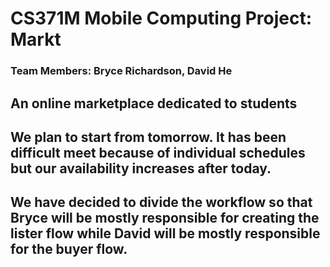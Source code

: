 # CS371M Mobile Computing Project: Markt

### Team Members: Bryce Richardson, David He

## An online marketplace dedicated to students

## We plan to start from tomorrow. It has been difficult meet because of individual schedules but our availability increases after today.

## We have decided to divide the workflow so that Bryce will be mostly responsible for creating the lister flow while David will be mostly responsible for the buyer flow.
